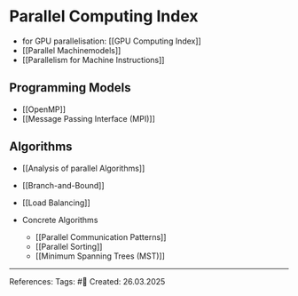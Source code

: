 # Parallel Computing Index

- for GPU parallelisation: [[GPU Computing Index]]
- [[Parallel Machinemodels]]
- [[Parallelism for Machine Instructions]]

## Programming Models

- [[OpenMP]]
- [[Message Passing Interface (MPI)]]
## Algorithms

- [[Analysis of parallel Algorithms]]
- [[Branch-and-Bound]]
- [[Load Balancing]]

- Concrete Algorithms
	- [[Parallel Communication Patterns]]
	- [[Parallel Sorting]]
	- [[Minimum Spanning Trees (MST)]]

---

References: 
Tags: #📑 
Created: 26.03.2025